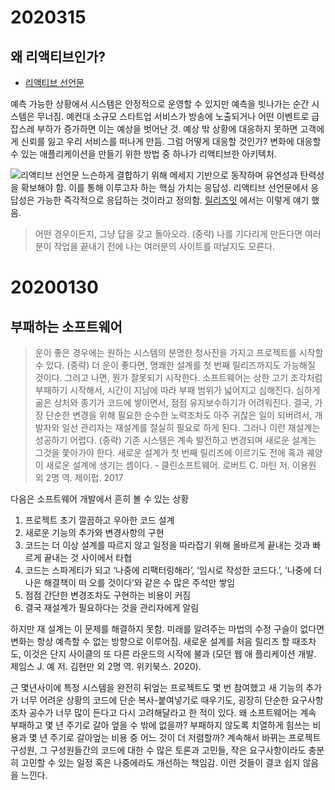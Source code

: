 # 2020315
## 왜 리액티브인가?
- [리액티브 선언문](https://www.reactivemanifesto.org/ko)

예측 가능한 상황에서 시스템은 안정적으로 운영할 수 있지만 예측을 빗나가는 순간 시스템은 무너짐. 예컨대 소규모 스타트업 서비스가 방송에 노출되거나 어떤 이벤트로 급잡스레 부하가 증가하면 이는 예상을 벗어난 것.
예상 밖 상황에 대응하지 못하면 고객에게 신뢰를 잃고 우리 서비스를 떠나게 만듬. 그럼 어떻게 대응할 것인가?  변화에 대응할 수 있는 애플리케이션을 만들기 위한 방법 중 하나가 리액티브한 아키텍처.

![리액티브 선언문](https://www.reactivemanifesto.org/images/reactive-traits-ko.svg)
느슨하게 결합하기 위해 메세지 기반으로 동작하며 유연성과 탄력성을 확보해야 함. 이를 통해 이루고자 하는 핵심 가치는 응답성. 리액티브 선언문에서 응답성은 가능한 즉각적으로 응답하는 것이라고 정의함. [릴리즈잇](https://github.com/iamkyu/TIL/blob/master/books/summary/release-it.md) 에서는 이렇게 얘기 했음.

> 어떤 경우이든지, 그냥 답을 갖고 돌아오라. (중략) 나를 기다리게 만든다면 여러분이 작업을 끝내기 전에 나는 여러분의 사이트를 떠날지도 모른다.

# 20200130
## 부패하는 소프트웨어

> 운이 좋은 경우에는 원하는 시스템의 분명한 청사진을 가지고 프로젝트를 시작할 수 있다. (중략) 더 운이 좋다면, 명쾌한 설계를 첫 번째 릴리즈까지도 가능해질 것이다. 그러고 나면, 뭔가 잘못되기 시작한다. 소프트웨어는 상한 고기 조각처럼 부패하기 시작해서, 시간이 지남에 따라 부패 범위가 넓어지고 심해진다. 심하게 곪은 상처와 종기가 코드에 쌓이면서, 점점 유지보수하기가 어려워진다. 결국, 가장 단순한 변경을 위해 필요한 순수한 노력조차도 아주 귀찮은 일이 되버려서, 개발자와 일선 관리자는 재설계를 절실히 필요로 하게 된다. 그러나 이런 재설계는 성공하기 어렵다. (중략) 기존 시스템은 계속 발전하고 변경되며 새로운 설계는 그것을 쫓아가야 한다. 새로운 설계가 첫 번째 릴리즈에 이르기도 전에 혹과 궤양이 새로운 설계에 생기는 셈이다. - 클린소프트웨어. 로버트 C. 마틴 저. 이용원 외 2명 역. 제이펍. 2017

다음은 소프트웨어 개발에서 흔히 볼 수 있는 상황
1. 프로젝트 초기 깔끔하고 우아한 코드 설계
2. 새로운 기능의 추가와 변경사항의 구현
3. 코드는 더 이상 설계를 따르지 않고 일정을 따라잡기 위해 올바르게 끝내는 것과 빠르게 끝내는 것 사이에서 타협
4. 코드는 스파게티가 되고 ‘나중에 리팩터링해라’, ‘임시로 작성한 코드다.’, ‘나중에 더 나은 해결책이 떠 오를 것이다’와 같은 수 많은 주석만 쌓임
5. 점점 간단한 변경조차도 구현하는 비용이 커짐
6. 결국 재설계가 필요하다는 것을 관리자에게 알림

하지만 재 설계는 이 문제를 해결하지 못함. 미래를 알려주는 마법의 수정 구슬이 없다면 변화는 항상 예측할 수 없는 방향으로 이루어짐. 새로운 설계를 처음 릴리즈 할 때조차도, 이것은 단지 사이클의 또 다른 라운드의 시작에 불과 (모던 웹 애 플리케이션 개발. 제임스 J. 예 저. 김현만 외 2명 역. 위키북스. 2020).

근 몇년사이에 특정 시스템을 완전히 뒤엎는 프로젝트도 몇 번 참여했고 새 기능의 추가가 너무 어려운 상황의 코드에 단순 복사-붙여넣기로 때우기도, 굉장히 단순한 요구사항 조차 공수가 너무 많이 든다고 다시 고려해달라고 한 적이 있다.
왜 소프트웨어는 계속 부패하고 몇 년 주기로 갈아 엎을 수 밖에 없을까? 부패하지 않도록 치열하게 힘쓰는 비용과 몇 년 주기로 갈아엎는 비용 중 어느 것이 더 저렴할까?
계속해서 바뀌는 프로젝트 구성원, 그 구성원들간의 코드에 대한 수 많은 토론과 고민들, 작은 요구사항이라도 충분히 고민할 수 있는 일정 혹은 나중에라도 개선하는 책임감. 이런 것들이 결코 쉽지 않음을 느낀다.

